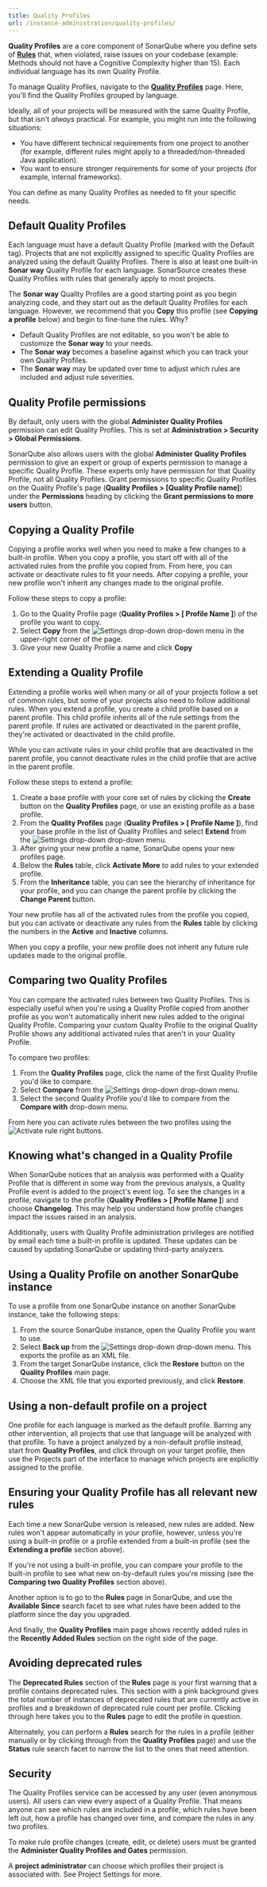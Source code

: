 ```yaml
---
title: Quality Profiles
url: /instance-administration/quality-profiles/
---
```


**Quality Profiles** are a core component of SonarQube where you define sets of [**Rules**](/user-guide/rules/) that, when violated, raise issues on your codebase (example: Methods should not have a Cognitive Complexity higher than 15). Each individual language has its own Quality Profile.

To manage Quality Profiles, navigate to the [**Quality Profiles**](/#sonarqube#/profiles) page. Here, you'll find the Quality Profiles grouped by language.

Ideally, all of your projects will be measured with the same Quality Profile, but that isn't _always_ practical. For example, you might run into the following situations:

- You have different technical requirements from one project to another (for example, different rules might apply to a threaded/non-threaded Java application).
- You want to ensure stronger requirements for some of your projects (for example, internal frameworks).

You can define as many Quality Profiles as needed to fit your specific needs.

## Default Quality Profiles

Each language must have a default Quality Profile (marked with the Default tag). Projects that are not explicitly assigned to specific Quality Profiles are analyzed using the default Quality Profiles. There is also at least one built-in **Sonar way** Quality Profile for each language. SonarSource creates these Quality Profiles with rules that generally apply to most projects. 

The **Sonar way** Quality Profiles are a good starting point as you begin analyzing code, and they start out as the default Quality Profiles for each language. However, we recommend that you **Copy** this profile (see **Copying a profile** below) and begin to fine-tune the rules. Why?

- Default Quality Profiles are not editable, so you won't be able to customize the **Sonar way** to your needs.
- The **Sonar way** becomes a baseline against which you can track your own Quality Profiles.
- The **Sonar way** may be updated over time to adjust which rules are included and adjust rule severities.

## Quality Profile permissions

By default, only users with the global **Administer Quality Profiles** permission can edit Quality Profiles. This is set at **Administration > Security > Global Permissions**.

SonarQube also allows users with the global **Administer Quality Profiles** permission to give an expert or group of experts permission to manage a specific Quality Profile. These experts only have permission for that Quality Profile, not all Quality Profiles. Grant permissions to specific Quality Profiles on the Quality Profile's page (**Quality Profiles > [Quality Profile name]**) under the **Permissions** heading by clicking the **Grant permissions to more users** button.

## Copying a Quality Profile
Copying a profile works well when you need to make a few changes to a built-in profile. When you copy a profile, you start off with all of the activated rules from the profile you copied from. From here, you can activate or deactivate rules to fit your needs. After copying a profile, your new profile won't inherit any changes made to the original profile.

Follow these steps to copy a profile: 

1. Go to the Quality Profile page (**Quality Profiles > [ Profile Name ]**) of the profile you want to copy.
1. Select **Copy** from the ![Settings drop-down](/images/gear.png) drop-down menu  in the upper-right corner of the page. 
1. Give your new Quality Profile a name and click **Copy**

## Extending a Quality Profile
Extending a profile works well when many or all of your projects follow a set of common rules, but some of your projects also need to follow additional rules. When you extend a profile, you create a child profile based on a parent profile. This child profile inherits all of the rule settings from the parent profile. If rules are activated or deactivated in the parent profile, they're activated or deactivated in the child profile. 

While you can activate rules in your child profile that are deactivated in the parent profile, you cannot deactivate rules in the child profile that are active in the parent profile.

Follow these steps to extend a profile:

1. Create a base profile with your core set of rules by clicking the **Create** button on the **Quality Profiles** page, or use an existing profile as a base profile.
1. From the **Quality Profiles** page (**Quality Profiles > [ Profile Name ]**), find your base profile in the list of Quality Profiles and select **Extend** from the ![Settings drop-down](/images/gear.png) drop-down menu.
1. After giving your new profile a name, SonarQube opens your new profiles page. 
1. Below the **Rules** table, click **Activate More** to add rules to your extended profile. 
1. From the **Inheritance** table, you can see the hierarchy of inheritance for your profile, and you can change the parent profile by clicking the **Change Parent** button. 

Your new profile has all of the activated rules from the profile you copied, but you can activate or deactivate any rules from the **Rules** table by clicking the numbers in the **Active** and **Inactive** columns. 

When you copy a profile, your new profile does not inherit any future rule updates made to the original profile. 

## Comparing two Quality Profiles
You can compare the activated rules between two Quality Profiles. This is especially useful when you're using a Quality Profile copied from another profile as you won't automatically inherit new rules added to the original Quality Profile. Comparing your custom Quality Profile to the original Quality Profile shows any additional activated rules that aren't in your Quality Profile.

To compare two profiles:

1. From the **Quality Profiles** page, click the name of the first Quality Profile you'd like to compare. 
1. Select **Compare** from the ![Settings drop-down](/images/gear.png) drop-down menu. 
1. Select the second Quality Profile you'd like to compare from the **Compare with** drop-down menu.

From here you can activate rules between the two profiles using the ![Activate rule right](/images/activate_rule_compare1.png) buttons.

## Knowing what's changed in a Quality Profile
When SonarQube notices that an analysis was performed with a Quality Profile that is different in some way from the previous analysis, a Quality Profile event is added to the project's event log. To see the changes in a profile, navigate to the profile (**Quality Profiles > [ Profile Name ]**) and choose **Changelog**. This may help you understand how profile changes impact the issues raised in an analysis.

Additionally, users with Quality Profile administration privileges are notified by email each time a built-in profile is updated. These updates can be caused by updating SonarQube or updating third-party analyzers.

## Using a Quality Profile on another SonarQube instance
To use a profile from one SonarQube instance on another SonarQube instance, take the following steps:

1. From the source SonarQube instance, open the Quality Profile you want to use. 
1. Select **Back up** from the ![Settings drop-down](/images/gear.png) drop-down menu. This exports the profile as an XML file.
1. From the target SonarQube instance, click the **Restore** button on the **Quality Profiles** main page.
1. Choose the XML file that you exported previously, and click **Restore**.

## Using a non-default profile on a project
One profile for each language is marked as the default profile. Barring any other intervention, all projects that use that language will be analyzed with that profile. To have a project analyzed by a non-default profile instead, start from **Quality Profiles**, and click through on your target profile, then use the Projects part of the interface to manage which projects are explicitly assigned to the profile.

## Ensuring your Quality Profile has all relevant new rules

Each time a new SonarQube version is released, new rules are added. New rules won't appear automatically in your profile, however, unless you're using a built-in profile or a profile extended from a built-in profile (see the **Extending a profile** section above).

If you're not using a built-in profile, you can compare your profile to the built-in profile to see what new on-by-default rules you're missing (see the **Comparing two Quality Profiles** section above).

Another option is to go to the **Rules** page in SonarQube, and use the **Available Since** search facet to see what rules have been added to the platform since the day you upgraded.

And finally, the **Quality Profiles** main page shows recently added rules in the **Recently Added Rules** section on the right side of the page.

## Avoiding deprecated rules

The **Deprecated Rules** section of the **Rules** page is your first warning that a profile contains deprecated rules. This section with a pink background gives the total number of instances of deprecated rules that are currently active in profiles and a breakdown of deprecated rule count per profile. Clicking through here takes you to the **Rules** page to edit the profile in question.

Alternately, you can perform a **Rules** search for the rules in a profile (either manually or by clicking through from the **Quality Profiles** page) and use the **Status** rule search facet to narrow the list to the ones that need attention.

## Security

The Quality Profiles service can be accessed by any user (even anonymous users). All users can view every aspect of a Quality Profile. That means anyone can see which rules are included in a profile, which rules have been left out, how a profile has changed over time, and compare the rules in any two profiles.

To make rule profile changes (create, edit, or delete) users must be granted the **Administer Quality Profiles and Gates** permission.

A **project administrator** can choose which profiles their project is associated with. See Project Settings for more.
